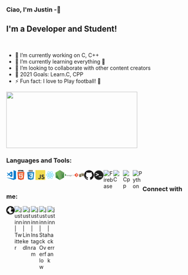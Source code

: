 ### Ciao, I'm Justin -👋

## I'm a  Developer and Student!


 <img src="https://komarev.com/ghpvc/?username=Justinnn07" alt="" />
 
- 🔭 I’m currently working on C, C++
- 🌱 I’m currently learning everything 🤣
- 👯 I’m looking to collaborate with other content creators
- 🥅 2021 Goals: Learn.C, CPP 
- ⚡ Fun fact: I love to Play football! 🤣



<img align="center" height="150vh" width="350px" padding="20px" src="https://github-readme-stats.vercel.app/api?username=Justinnn07&show_icons=true&theme=radical"/>

### Languages and Tools:
<img align="left" alt="Visual Studio Code" width="26px" src="https://raw.githubusercontent.com/github/explore/80688e429a7d4ef2fca1e82350fe8e3517d3494d/topics/visual-studio-code/visual-studio-code.png" />
<img align="left" alt="HTML5" width="26px" src="https://raw.githubusercontent.com/github/explore/80688e429a7d4ef2fca1e82350fe8e3517d3494d/topics/html/html.png" />
<img align="left" alt="CSS3" width="26px" src="https://raw.githubusercontent.com/github/explore/80688e429a7d4ef2fca1e82350fe8e3517d3494d/topics/css/css.png" />
<img align="left" alt="JavaScript" width="26px" src="https://raw.githubusercontent.com/github/explore/80688e429a7d4ef2fca1e82350fe8e3517d3494d/topics/javascript/javascript.png" />
<img align="left" alt="React" width="26px" src="https://raw.githubusercontent.com/github/explore/80688e429a7d4ef2fca1e82350fe8e3517d3494d/topics/react/react.png" />
<img align="left" alt="Node.js" width="26px" src="https://raw.githubusercontent.com/github/explore/80688e429a7d4ef2fca1e82350fe8e3517d3494d/topics/nodejs/nodejs.png" />
<img align="left" alt="MongoDB" width="26px" src="https://raw.githubusercontent.com/github/explore/80688e429a7d4ef2fca1e82350fe8e3517d3494d/topics/mongodb/mongodb.png" />
<img align="left" alt="Git" width="26px" src="https://raw.githubusercontent.com/github/explore/80688e429a7d4ef2fca1e82350fe8e3517d3494d/topics/git/git.png" />
<img align="left" alt="GitHub" width="26px" src="https://raw.githubusercontent.com/github/explore/78df643247d429f6cc873026c0622819ad797942/topics/github/github.png" />
<img align="left" alt="Terminal" width="26px" src="https://raw.githubusercontent.com/github/explore/80688e429a7d4ef2fca1e82350fe8e3517d3494d/topics/terminal/terminal.png" />
<img align="left" alt="Firebase" width="26px" src="https://miro.medium.com/max/300/1*R4c8lHBHuH5qyqOtZb3h-w.png" />
<img align="left" alt="C" width="26px" src="https://cdn.iconscout.com/icon/free/png-512/c-programming-569564.png" />
<img align="left" alt="Cpp" width="26px" src="https://content.nexza.com/stack-items/c-plus-plus.png" />
<img align="left" alt="Python" width="26px" src="https://cdn4.iconfinder.com/data/icons/logos-and-brands/512/267_Python_logo-512.png" />
<br />

### Connect with me:
[<img align="left" alt="justinn  " width="22px" src="https://raw.githubusercontent.com/iconic/open-iconic/master/svg/globe.svg" />][website]
[<img align="left" alt="justinn   | Twitter" width="22px" src="https://cdn.jsdelivr.net/npm/simple-icons@v3/icons/twitter.svg" />][twitter]
[<img align="left" alt="justinn   | LinkedIn" width="22px" src="https://cdn.jsdelivr.net/npm/simple-icons@v3/icons/linkedin.svg" />][linkedin]
[<img align="left" alt="justinn    | Instagram" width="22px" src="https://cdn.jsdelivr.net/npm/simple-icons@v3/icons/instagram.svg" />][instagram]
[<img align="left" alt="justinn    | StackOverflow" width="22px" src="https://icons-for-free.com/iconfiles/png/512/stackoverflow-1321215626484539706.png" />][StackOverFlow]
[<img align="left" alt="justinn    | hackerrank" width="22px" src="https://repository-images.githubusercontent.com/231893793/cec60480-04a9-11eb-80c4-df7359d94047" />][hackerrank]


<br />

[website]: https://justinn.me/
[twitter]: https://twitter.com/justinnn_06
[instagram]: https://instagram.com/justinnn._07
[linkedin]: https://www.linkedin.com/in/justinnn07/
[StackOverFlow]: https://stackoverflow.com/users/14352405/justin-varghese
[hackerrank]: https://www.hackerrank.com/Justinnn07
